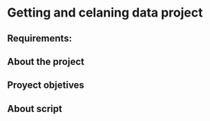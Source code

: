 # Getting and celaning data project 

## Requirements: 


## About the project

## Proyect objetives


## About script



